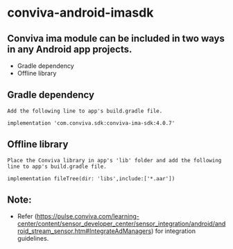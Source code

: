 # conviva-android-imasdk

## Conviva ima module can be included in two ways in any Android app projects.

* Gradle dependency
* Offline library

## Gradle dependency
    Add the following line to app's build.gradle file.
    
    implementation 'com.conviva.sdk:conviva-ima-sdk:4.0.7'
    
## Offline library
    Place the Conviva library in app's 'lib' folder and add the following line to app's build.gradle file.
    
    implementation fileTree(dir: 'libs',include:['*.aar'])
    
    
## Note:  

* Refer (https://pulse.conviva.com/learning-center/content/sensor_developer_center/sensor_integration/android/android_stream_sensor.htm#IntegrateAdManagers) for integration guidelines.
